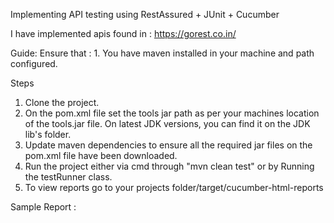 Implementing API testing using RestAssured + JUnit + Cucumber

I have implemented apis found in : https://gorest.co.in/

Guide:
Ensure that :
    1. You have maven installed in your machine and path configured.

Steps
1. Clone the project.
2. On the pom.xml file set the tools jar path as per your machines location of the tools.jar file. On latest JDK versions, you can find it on the JDK lib's folder.
3. Update maven dependencies to ensure all the required jar files on the pom.xml file have been downloaded.
4. Run the project either via cmd through  "mvn clean test" or by Running the testRunner class.
5. To view reports go to your projects folder/target/cucumber-html-reports

Sample Report :